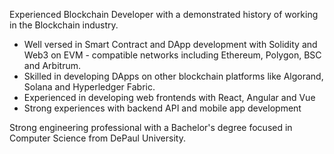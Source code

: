 Experienced Blockchain Developer with a demonstrated history of working in the Blockchain industry.

- Well versed in Smart Contract and DApp development with Solidity and Web3 on EVM - compatible networks including Ethereum, Polygon, BSC and Arbitrum.
- Skilled in developing DApps on other blockchain platforms like Algorand, Solana and Hyperledger Fabric.
- Experienced in developing web frontends with React, Angular and Vue
- Strong experiences with backend API and mobile app development

Strong engineering professional with a Bachelor's degree focused in Computer Science from DePaul University.
